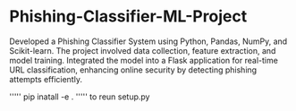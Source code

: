 # Phishing-Classifier-ML-Project
Developed a Phishing Classifier System using Python, Pandas, NumPy, and Scikit-learn. The project involved data collection, feature extraction, and model training. Integrated the model into a Flask application for real-time URL classification, enhancing online security by detecting phishing attempts efficiently.


''''' pip inatall -e . ''''' to reun setup.py